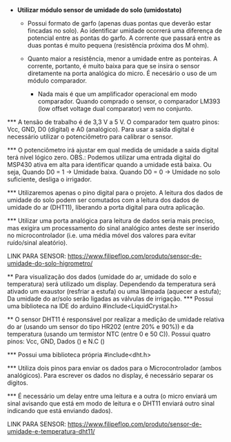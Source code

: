 * **Utilizar módulo sensor de umidade do solo (umidostato)**

	* Possui formato de garfo (apenas duas pontas que deverão estar fincadas no solo). Ao identificar umidade ocorrerá uma diferença de potencial entre as pontas do garfo. A corrente que passará entre as duas pontas é muito pequena (resistência próxima dos M ohm).

	* Quanto maior a resistência, menor a umidade entre as ponteiras. A corrente, portanto, é muito baixa para que se insira o sensor diretamente na porta analógica do micro. É necesário o uso de um módulo comparador.

		* Nada mais é que um amplificador operacional em modo comparador. Quando comprado o sensor, o comparador LM393 (low offset voltage dual comparator) vem no conjunto.

*** A tensão de trabalho é de 3,3 V a 5 V. O comparador tem quatro pinos: Vcc, GND, D0 (digital) e A0 (analógico). Para usar a saída digital é necessário utilizar o potenciômetro para calibrar o sensor.

*** O potenciômetro irá ajustar em qual medida de umidade a saída digital terá nível lógico zero. OBS.: Podemos utilizar uma entrada digital do MSP430 ativa em alta para identificar quando a umidade está baixa. Ou seja, Quando D0 = 1 -> Umidade baixa. Quando D0 = 0 -> Umidade no solo suficiente, desliga o irrigador.

*** Utilizaremos apenas o pino digital para o projeto. A leitura dos dados de umidade do solo podem ser comutados com a leitura dos dados de umidade do ar (DHT11), liberando a porta digital para outra aplicação.

*** Utilizar uma porta analógica para leitura de dados seria mais preciso, mas exigira um processamento do sinal analógico antes deste ser inserido no microcontrolador (i.e. uma média móvel dos valores para evitar ruído/sinal aleatório).

LINK PARA SENSOR: https://www.filipeflop.com/produto/sensor-de-umidade-do-solo-higrometro/

** Para visualização dos dados (umidade do ar, umidade do solo e temperatura) será utilizado um display. Dependendo da temperatura será ativado um exaustor (resfriar a estufa) ou uma lâmpada (aquecer a estufa); Da umidade do ar/solo serão ligadas as válvulas de irrigação.
*** Possui uma biblioteca na IDE do arduino #include<LiquidCrystal.h>

** O sensor DHT11 é responsável por realizar a medição de umidade relativa do ar (usando um sensor do tipo HR202 (entre 20% e 90%)) e da temperatura (usando um termistor NTC (entre 0 e 50 C)). Possui quatro pinos: Vcc, GND, Dados () e N.C ()

*** Possui uma biblioteca própria #include<dht.h>

*** Utiliza dois pinos para enviar os dados para o Microcontrolador (ambos analógicos). Para escrever os dados no display, é necessário separar os digitos.

*** É necessário um delay entre uma leitura e a outra (o micro enviará um sinal avisando que está em modo de leitura e o DHT11 enviará outro sinal indicando que está enviando dados).

LINK PARA SENSOR: https://www.filipeflop.com/produto/sensor-de-umidade-e-temperatura-dht11/
